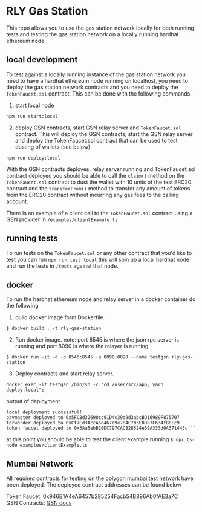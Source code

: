 # RLY Gas Station

This repo allows you to use the gas station network locally for both running tests and testing the gas station network on a locally running hardhat ethereum node

## local development

To test against a locally running instance of the gas station network you need to have a hardhat ethereum node running on localhost, you need to deploy the gas station network contracts and you need to deploy the `TokenFaucet.sol` contract. This can be done with the following commands.

1. start local node

`npm run start:local`

2. deploy GSN contracts, start GSN relay server and `TokenFaucet.sol` contract. This will deploy the GSN contracts, start the GSN relay server and deploy the TokenFaucet.sol contract that can be used to test dusting of wallets (see below)

`npm run deploy:local`

With the GSN contracts deployes, relay server running and TokenFaucet.sol contract deployed you should be able to call the `claim()` method on the `TokenFaucet.sol` contract to dust the wallet with 10 units of the test ERC20 contract and the `transferFrom()` method to transfer any amount of tokens from the ERC20 contract without incurring any gas fees to the calling account.

There is an example of a client call to the `TokenFaucet.sol` contract using a GSN provider in `/examples/clientExample.ts`

## running tests

To run tests on the `TokenFaucet.sol` or any other contract that you'd like to test you can run `npm run test:local` this will spin up a local hardhat node and run the tests in `/tests` against that node.

## docker

To run the hardhat ethereum node and relay server in a docker container do the following

1. build docker image form Dockerfile

`$ docker build . -t rly-gas-station`

2. Run docker image. note: port 8545 is where the json rpc server is running and port 8090 is where the relayer is running

`$ docker run -it -d -p 8545:8545 -p 8090:8090 --name testgsn rly-gas-station`

3. Deploy contracts and start relay server.

`docker exec -it testgsn /bin/sh -c "cd /user/src/app; yarn deploy:local";`

output of deployment

````== startGSN: ready.
local deployment successful!
paymaster deployed to 0x5FC8d32690cc91D4c39d9d3abcBD16989F875707
forwarder deployed to 0xCf7Ed3AccA5a467e9e704C703E8D87F634fB0Fc9
token faucet deployed to 0x3Aa5ebB10DC797CAC828524e59A333d0A371443c```
````

at this point you should be able to test the client example running `$ npx ts-node examples/clientExample.ts`

## Mumbai Network

All required contracts for testing on the polygon mumbai test network have been deployed. The deployed contract addresses can be found below

Token Faucet: [0x946B1A4eA6457b285254Facb54B896Ab0fAE3a7C](https://mumbai.polygonscan.com/address/0x946B1A4eA6457b285254Facb54B896Ab0fAE3a7C)  
GSN Contracts: [GSN docs](https://docs.opengsn.org/networks/polygon/mumbai.html)
